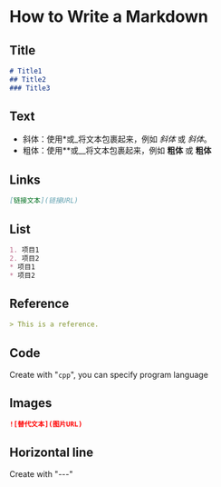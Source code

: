 # How to Write a Markdown

## Title
``` markdown
# Title1
## Title2
### Title3
```

## Text
* 斜体：使用*或_将文本包裹起来，例如 *斜体* 或 _斜体_。
* 粗体：使用**或__将文本包裹起来，例如 **粗体** 或 __粗体__

## Links
``` markdown
[链接文本](链接URL)
```

## List
``` markdown
1. 项目1
2. 项目2
* 项目1
* 项目2
```

## Reference
``` markdown
> This is a reference.
```

## Code
Create with "``` cpp ```", you can specify program language

## Images
``` markdown
![替代文本](图片URL)
```

## Horizontal line
Create with "---"